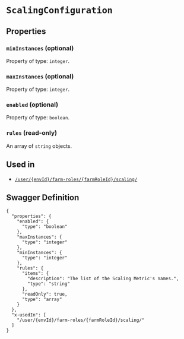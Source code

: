 # `ScalingConfiguration` #







## Properties ##

### `minInstances` (optional) ###




Property of type: `integer`.




### `maxInstances` (optional) ###




Property of type: `integer`.




### `enabled` (optional) ###




Property of type: `boolean`.




### `rules` (read-only) ###




An array of 
`string` objects.




## Used in ##

  + [`/user/{envId}/farm-roles/{farmRoleId}/scaling/`](./../rest/api/v1beta0/user/{envId}/farm-roles/{farmRoleId}/scaling/)

## Swagger Definition ##

    {
      "properties": {
        "enabled": {
          "type": "boolean"
        }, 
        "maxInstances": {
          "type": "integer"
        }, 
        "minInstances": {
          "type": "integer"
        }, 
        "rules": {
          "items": {
            "description": "The list of the Scaling Metric's names.", 
            "type": "string"
          }, 
          "readOnly": true, 
          "type": "array"
        }
      }, 
      "x-usedIn": [
        "/user/{envId}/farm-roles/{farmRoleId}/scaling/"
      ]
    }
